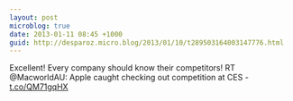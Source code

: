 ```yaml
---
layout: post
microblog: true
date: 2013-01-11 08:45 +1000
guid: http://desparoz.micro.blog/2013/01/10/t289503164003147776.html
---
```

Excellent! Every company should know their competitors! RT @MacworldAU: Apple caught checking out competition at CES - [t.co/QM71gqHX](http://t.co/QM71gqHX)
